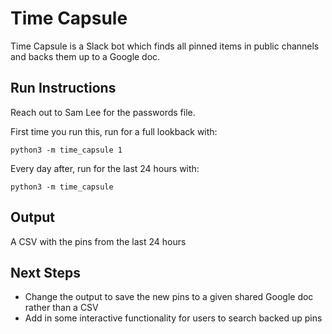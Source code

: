 # Time Capsule
Time Capsule is a Slack bot which finds all pinned items in public channels and backs them up
to a Google doc.

## Run Instructions
Reach out to Sam Lee for the passwords file.

First time you run this, run for a full lookback with: 

`python3 -m time_capsule 1`

Every day after, run for the last 24 hours with: 

`python3 -m time_capsule`


## Output
A CSV with the pins from the last 24 hours

## Next Steps
- Change the output to save the new pins to a given shared Google doc rather than a CSV
- Add in some interactive functionality for users to search backed up pins